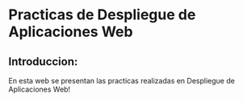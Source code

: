 # Practicas de Despliegue de Aplicaciones Web

## Introduccion:

En esta web se presentan las practicas realizadas en
Despliegue de Aplicaciones Web!
